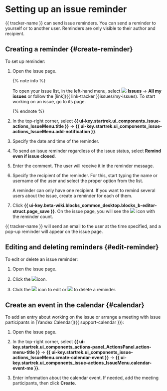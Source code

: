 # Setting up an issue reminder

{{ tracker-name }} can send issue reminders. You can send a reminder to yourself or to another user. Reminders are only visible to their author and recipient.

## Creating a reminder {#create-reminder}

To set up reminder:

1. Open the issue page.

   {% note info %}

   To open your issue list, in the left-hand menu, select ![](../../_assets/tracker/svg/tasks.svg) **Issues** → **All my issues** or follow the [link]({{ link-tracker }}issues/my-issues). To start working on an issue, go to its page.

   {% endnote %}

1. In the top-right corner, select **{{ ui-key.startrek.ui_components_issue-actions_IssueMenu.title }}** → **{{ ui-key.startrek.ui_components_issue-actions_IssueMenu.add-notification }}**.

1. Specify the date and time of the reminder.

1. To send an issue reminder regardless of the issue status, select **Remind even if issue closed**.

1. Enter the comment. The user will receive it in the reminder message.

1. Specify the recipient of the reminder. For this, start typing the name or username of the user and select the proper option from the list.

   A reminder can only have one recipient. If you want to remind several users about the issue, create a reminder for each of them.

1. Click **{{ ui-key.beta-wiki.blocks_common_desktop.blocks_b-editor-struct.page_save }}**. On the issue page, you will see the ![](../../_assets/tracker/svg/reminder.svg) icon with the reminder count.

{{ tracker-name }} will send an email to the user at the time specified, and a pop-up reminder will appear on the issue page.

## Editing and deleting reminders {#edit-reminder}

To edit or delete an issue reminder:

1. Open the issue page.

1. Click the ![](../../_assets/tracker/svg/reminder.svg)icon.

1. Click the ![](../../_assets/tracker/svg/icon-edit1.svg) icon to edit or ![](../../_assets/tracker/svg/icon-remove.svg) to delete a reminder.

## Create an event in the calendar {#calendar}

To add an entry about working on the issue or arrange a meeting with issue participants in [Yandex Calendar]({{ support-calendar }}):

1. Open the issue page.

1. In the top-right corner, select **{{ ui-key.startrek.ui_components_actions-panel_ActionsPanel.action-menu-title }}** → **{{ ui-key.startrek.ui_components_issue-actions_IssueMenu.create-calendar-event }}** → **{{ ui-key.startrek.ui_components_issue-actions_IssueMenu.calendar-event-me }}**.

1. Enter information about the calendar event. If needed, add the meeting participants, then click **Create**.
